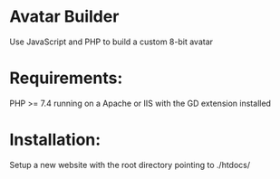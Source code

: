 Avatar Builder
============================

Use JavaScript and PHP to build a custom 8-bit avatar

Requirements:
============================

PHP >= 7.4 running on a Apache or IIS with the GD extension installed

Installation:
============================

Setup a new website with the root directory pointing to ./htdocs/
